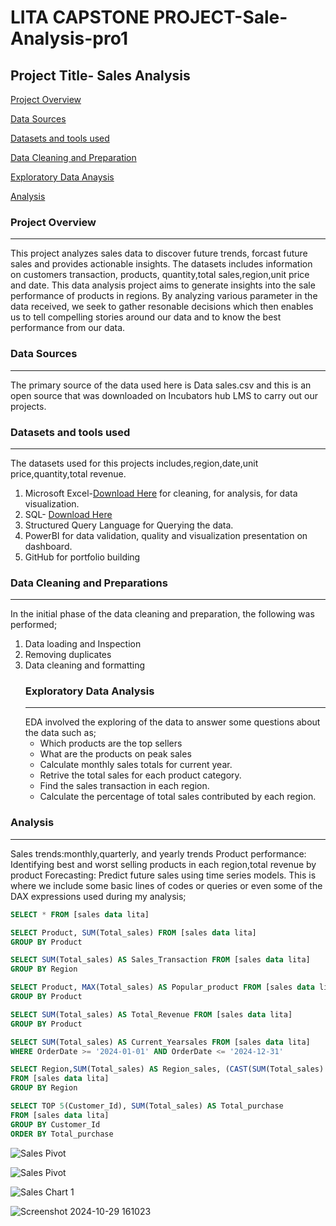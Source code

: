
# LITA CAPSTONE PROJECT-Sale-Analysis-pro1

## Project Title- Sales Analysis
[Project Overview](#project-overview)

[Data Sources](#data-sources)

[Datasets and tools used](#datasets-and-tools-used)

[Data Cleaning and Preparation](#data-cleaning-and-preparation)

[Exploratory Data Anaysis](#exploratory-data-analysis)

[Analysis](#analysis)


### Project Overview
--------------
This project analyzes sales data to discover future trends, forcast future sales and provides actionable insights.
The datasets includes  information on customers transaction, products, quantity,total sales,region,unit price and date.
This data analysis project aims to generate insights into the sale performance of products in regions. By analyzing various parameter in the data received,
we seek to gather resonable decisions which then enables us to tell compelling stories around our data and to know the best performance from our data.

### Data Sources
----------------
The primary source of the data used here is Data sales.csv and this is an open source that was downloaded on Incubators hub LMS to carry out our projects.

### Datasets and tools used
--------------------------
The datasets used for this projects includes,region,date,unit price,quantity,total revenue.
1. Microsoft Excel-[Download Here](https://www.microsoft.com)
   for cleaning, for analysis, for data visualization.
3. SQL- [Download Here](https://www.microsoftsqlserver.com)
4. Structured Query Language for Querying the data.
5. PowerBI for data validation, quality and visualization presentation on dashboard.
6. GitHub for portfolio building

### Data Cleaning and Preparations
----------------------------
In the initial phase of the data cleaning and preparation, the following was performed;
1. Data loading and Inspection
2. Removing duplicates
3. Data cleaning and formatting
   ### Exploratory Data Analysis
   ----------------------------
   EDA involved the exploring of the data to answer some questions about the data such as;
   - Which products are the top sellers
   - What are the products on peak sales
   - Calculate monthly sales totals for current year.
   - Retrive the total sales for each product category.
   - Find the sales transaction in each region.
   - Calculate the percentage of total sales contributed by each region.
     

### Analysis
---------------------
Sales trends:monthly,quarterly, and yearly trends
Product performance: Identifying best and worst selling products in each region,total revenue by product
Forecasting: Predict future sales using time series models. This is where we include some basic lines of codes or queries or even some of the DAX expressions used
during my analysis;
  ```SQL
SELECT * FROM [sales data lita]

  SELECT Product, SUM(Total_sales) FROM [sales data lita]
  GROUP BY Product

SELECT SUM(Total_sales) AS Sales_Transaction FROM [sales data lita]
GROUP BY Region

SELECT Product, MAX(Total_sales) AS Popular_product FROM [sales data lita]
GROUP BY Product

SELECT SUM(Total_sales) AS Total_Revenue FROM [sales data lita]
GROUP BY Product

SELECT SUM(Total_sales) AS Current_Yearsales FROM [sales data lita]
WHERE OrderDate >= '2024-01-01' AND OrderDate <= '2024-12-31'

SELECT Region,SUM(Total_sales) AS Region_sales, (CAST(SUM(Total_sales) AS float))/(SELECT SUM(Total_sales) FROM [sales data lita])* 100 AS Percentage
FROM [sales data lita]
GROUP BY Region

SELECT TOP 5(Customer_Id), SUM(Total_sales) AS Total_purchase
FROM [sales data lita]
GROUP BY Customer_Id
ORDER BY Total_purchase

```


![Sales Pivot](https://github.com/user-attachments/assets/b379bc74-70af-4079-a25a-7df539df2d3b)

![Sales Pivot](https://github.com/user-attachments/assets/c470ed32-ec5d-48f5-aee6-102eaccc2595)

![Sales Chart 1](https://github.com/user-attachments/assets/58c1ba5a-00f9-4fbc-b4dc-8be6da2b7992)

![Screenshot 2024-10-29 161023](https://github.com/user-attachments/assets/b3857dfb-5d6e-4088-b51b-97febec00615)


